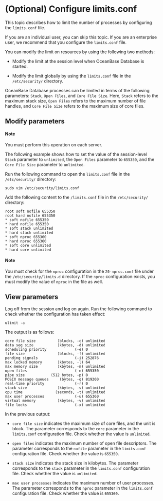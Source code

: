 # (Optional) Configure limits.conf

This topic describes how to limit the number of processes by configuring the `limits.conf` file. 

If you are an individual user, you can skip this topic. If you are an enterprise user, we recommend that you configure the `limits.conf` file. 

You can modify the limit on resources by using the following two methods:

* Modify the limit at the session level when OceanBase Database is started. 

* Modify the limit globally by using the `limits.conf` file in the `/etc/security/` directory. 

OceanBase Database processes can be limited in terms of the following parameters: `Stack`, `Open Files`, and `Core File Size`. Here, `Stack` refers to the maximum stack size, `Open Files` refers to the maximum number of file handles, and `Core File Size` refers to the maximum size of core files. 

## Modify parameters

<main id="notice" type='explain'>
  <h4>Note</h4>
  <p>You must perform this operation on each server. </p>
</main>

The following example shows how to set the value of the session-level `Stack` parameter to `unlimited`, the `Open Files` parameter to `655350`, and the `Core File Size` parameter to `unlimited`. 

Run the following command to open the `limits.conf` file in the `/etc/security/` directory:

```shell
sudo vim /etc/security/limits.conf
```

Add the following content to the `/limits.conf` file in the `/etc/security/` directory:

```shell
root soft nofile 655350
root hard nofile 655350
* soft nofile 655350
* hard nofile 655350
* soft stack unlimited
* hard stack unlimited
* soft nproc 655360
* hard nproc 655360
* soft core unlimited
* hard core unlimited
```

<main id="notice" type='explain'>
  <h4>Note</h4>
  <p>You must check for the <code>nproc</code> configuration in the <code>20-nproc.conf</code> file under the <code>/etc/security/limits.d</code> directory. If the <code>nproc</code> configuration exists, you must modify the value of <code>nproc</code> in the file as well. </p>
</main>

## View parameters

Log off from the session and log on again. Run the following command to check whether the configuration has taken effect: 

```shell
ulimit -a
```

The output is as follows: 

```shell
core file size          (blocks, -c) unlimited
data seg size           (kbytes, -d) unlimited
scheduling priority             (-e) 0
file size               (blocks, -f) unlimited
pending signals                 (-i) 252876
max locked memory       (kbytes, -l) 64
max memory size         (kbytes, -m) unlimited
open files                      (-n) 655350
pipe size            (512 bytes, -p) 8
POSIX message queues     (bytes, -q) 819200
real-time priority              (-r) 0
stack size              (kbytes, -s) unlimited
cpu time               (seconds, -t) unlimited
max user processes              (-u) 655360
virtual memory          (kbytes, -v) unlimited
file locks                      (-x) unlimited
```

In the previous output:

* `core file size` indicates the maximum size of core files, and the unit is block. The parameter corresponds to the `core` parameter in the `limits.conf` configuration file. Check whether the value is `unlimited`. 

* `open files` indicates the maximum number of open file descriptors. The parameter corresponds to the `nofile` parameter in the `limits.conf` configuration file. Check whether the value is `655350`. 

* `stack size` indicates the stack size in kilobytes. The parameter corresponds to the `stack` parameter in the `limits.conf` configuration file. Check whether the value is `unlimited`. 

* `max user processes` indicates the maximum number of user processes. The parameter corresponds to the `nproc` parameter in the `limits.conf` configuration file. Check whether the value is `655360`. 